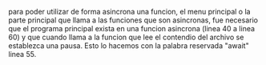 para poder utilizar de forma asincrona una funcion, el menu principal o la parte principal que llama a las funciones que son asincronas,
fue necesario que el programa principal exista en una funcion asincrona (linea 40 a linea 60) y que cuando llama a la funcion que lee 
el contendio del archivo se establezca una pausa. Esto lo hacemos con la palabra reservada "await" linea 55.
